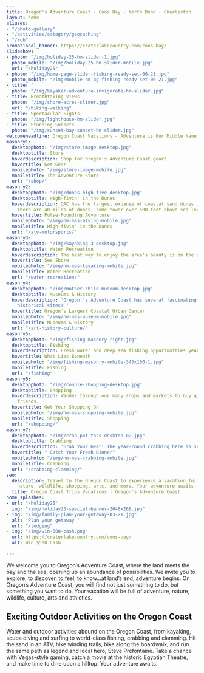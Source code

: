 ```yaml
---
title: Oregon's Adventure Coast - Coos Bay - North Bend - Charleston
layout: home
aliases:
- "/photo-gallery"
- "/activities/category/geocaching"
- "/rob"
promotional_banner: https://craterlakecountry.com/coos-bay/
slideshow:
- photo: "/img/holiday-25-hm-slider-1.jpg"
  photo_mobile: "/img/holiday-25-hm-slider-mobile.jpg"
  url: "/holiday25"
- photo: "/img/home-page-slider-fishing-ready-set-06-21.jpg"
  photo_mobile: "/img/mobile-hm-pg-fishing-ready-set-06-21.jpg"
- title: ''
  photo: "/img/kayaker-adventure-invigorate-hm-slider.jpg"
- title: Breathtaking Views
  photo: "/img/shore-acres-slider.jpg"
  url: "/hiking-walking"
- title: Spectacular Sights
  photo: "/img/lighthouse-hm-slider.jpg"
- title: Stunning Sunsets
  photo: "/img/sunset-bay-sunset-hm-slider.jpg"
welcomeheadline: Oregon Coast Vacations - Adventure is Our Middle Name
masonry1:
  desktopphoto: "/img/store-image-desktop.jpg"
  desktoptitle: Store
  hoverdescription: Shop for Oregon's Adventure Coast gear!
  hovertitle: Get Gear
  mobilephoto: "/img/store-image-mobile.jpg"
  mobiletitle: The Adventure Store
  url: "/shop/"
masonry2:
  desktopphoto: "/img/dunes-high-five-desktop.jpg"
  desktoptitle: High-fivin' in the Dunes
  hoverdescription: OAC has the largest expanse of coastal sand dunes in North America.
    There are 40 miles of dunes, some tower over 500 feet above sea level.
  hovertitle: Pulse-Pounding Adventure
  mobilephoto: "/img/hm-mas-atving-mobile.jpg"
  mobiletitle: High-fivin' in the Dunes
  url: "/atv-motorsports/"
masonry3:
  desktopphoto: "/img/kayaking-3-desktop.jpg"
  desktoptitle: Water Recreation
  hoverdescription: The best way to enjoy the area's beauty is on the water.
  hovertitle: See Shore
  mobilephoto: "/img/hm-mas-kayaking-mobile.jpg"
  mobiletitle: Water Recreation
  url: "/water-recreation/"
masonry4:
  desktopphoto: "/img/mother-child-museum-desktop.jpg"
  desktoptitle: Museums & History
  hoverdescription: 'Oregon''s Adventure Coast has several fascinating museums and
    historical sites! '
  hovertitle: Oregon's Largest Coastal Urban Center
  mobilephoto: "/img/hm-mas-museum-mobile.jpg"
  mobiletitle: Museums & History
  url: "/art-history-culture/"
masonry5:
  desktopphoto: "/img/fishing-masonry-right.jpg"
  desktoptitle: Fishing
  hoverdescription: Fresh water and deep sea fishing opportunities year 'round.
  hovertitle: What Lies Beneath
  mobilephoto: "/img/fishing-masonry-mobile-345x160-1.jpg"
  mobiletitle: Fishing
  url: "/fishing"
masonry6:
  desktopphoto: "/img/couple-shopping-desktop.jpg"
  desktoptitle: Shopping
  hoverdescription: Wander through our many shops and markets to buy gifts for your
    friends.
  hovertitle: Get Your Shopping On
  mobilephoto: "/img/hm-mas-shopping-mobile.jpg"
  mobiletitle: Shopping
  url: "/shopping/"
masonry7:
  desktopphoto: "/img/crab-pot-toss-desktop-02.jpg"
  desktoptitle: Crabbing
  hoverdescription: 'Grab Your Gear! The year-round crabbing here is second to none.  '
  hovertitle: " Catch Your Fresh Dinner"
  mobilephoto: "/img/hm-mas-crabbing-mobile.jpg"
  mobiletitle: Crabbing
  url: "/crabbing-clamming/"
seo:
  description: Travel to the Oregon Coast to experience a vacation full of adventure,
    nature, wildlife, shopping, arts, and more. Your adventure awaits!
  title: Oregon Coast Trips Vacations | Oregon's Adventure Coast
home_splashes:
- url: "/holiday25"
  img: "/img/holiday25-special-banner-2048x269.jpg"
- img: "/img/family-plan-your-getaway-03-21.jpg"
  alt: 'Plan your getaway '
  url: "/lodging"
- img: "/img/win-500-cash.png"
  url: https://craterlakecountry.com/coos-bay/
  alt: Win $500 Cash

---
```

We welcome you to Oregon’s Adventure Coast, where the land meets the bay and the sea, opening up an abundance of possibilities. We invite you to explore, to discover, to feel, to know…at land’s end, adventure begins. On Oregon’s Adventure Coast, you will find not just something to do, but something you want to do. Your vacation will be full of adventure, nature, wildlife, culture, arts and athletics.

## Exciting Outdoor Activities on the Oregon Coast

Water and outdoor activities abound on the Oregon Coast, from kayaking, scuba diving and surfing to world-class fishing, crabbing and clamming. Hit the sand in an ATV, hike winding trails, bike along the boardwalk, and run the same path as legend and local hero, Steve Prefontaine. Take a chance with Vegas-style gaming, catch a movie at the historic Egyptian Theatre, and make time to dine upon a hilltop. Your adventure awaits.